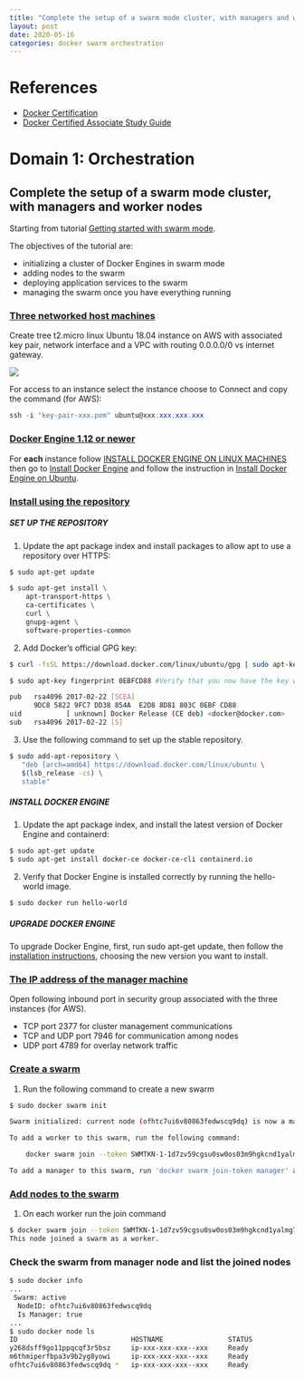 ```yaml
---
title: "Complete the setup of a swarm mode cluster, with managers and worker nodes"
layout: post
date: 2020-05-16
categories: docker swarm orchestration
---
```


# References

* [Docker Certification](https://success.docker.com/certification)
* [Docker Certified Associate Study Guide](https://docker.cdn.prismic.io/docker/3acec17d-0fc1-4a61-80da-c464d0408e72_DCA_study+Guide_v1.2.pdf)

# Domain 1: Orchestration

## Complete the setup of a swarm mode cluster, with managers and worker nodes

Starting from tutorial [Getting started with swarm mode](https://docs.docker.com/engine/swarm/swarm-tutorial/#three-networked-host-machines).

The objectives of the tutorial are:

* initializing a cluster of Docker Engines in swarm mode
* adding nodes to the swarm
* deploying application services to the swarm
* managing the swarm once you have everything running

### [Three networked host machines](https://docs.docker.com/engine/swarm/swarm-tutorial/#three-networked-host-machines)

Create tree t2.micro linux Ubuntu 18.04 instance on AWS with associated key pair, network interface and a VPC with routing 0.0.0.0/0 vs internet gateway.

<img src="/blog/images/20200516-1.png">

For access to an instance select the instance choose to Connect and copy the command (for AWS):

```powershell
ssh -i "key-pair-xxx.pem" ubuntu@xxx.xxx.xxx.xxx
```

### [Docker Engine 1.12 or newer](https://docs.docker.com/engine/swarm/swarm-tutorial/#docker-engine-112-or-newer)

For __each__ instance follow [INSTALL DOCKER ENGINE ON LINUX MACHINES](https://docs.docker.com/engine/swarm/swarm-tutorial/#install-docker-engine-on-linux-machines) then go to [Install Docker Engine](https://docs.docker.com/engine/install/) and follow the instruction in [Install Docker Engine on Ubuntu](https://docs.docker.com/engine/install/ubuntu/).

### [Install using the repository](https://docs.docker.com/engine/install/ubuntu/#install-using-the-repository)

##### SET UP THE REPOSITORY

1. Update the apt package index and install packages to allow apt to use a repository over HTTPS:

```bash
$ sudo apt-get update

$ sudo apt-get install \
    apt-transport-https \
    ca-certificates \
    curl \
    gnupg-agent \
    software-properties-common
```
2. Add Docker’s official GPG key:

```bash
$ curl -fsSL https://download.docker.com/linux/ubuntu/gpg | sudo apt-key add -

$ sudo apt-key fingerprint 0EBFCD88 #Verify that you now have the key with the fingerprint ..., by searching for the last 8 characters of the fingerprint.

pub   rsa4096 2017-02-22 [SCEA]
      9DC8 5822 9FC7 DD38 854A  E2D8 8D81 803C 0EBF CD88
uid           [ unknown] Docker Release (CE deb) <docker@docker.com>
sub   rsa4096 2017-02-22 [S]
```

3. Use the following command to set up the stable repository.

```bash
$ sudo add-apt-repository \
   "deb [arch=amd64] https://download.docker.com/linux/ubuntu \
   $(lsb_release -cs) \
   stable"
```

##### INSTALL DOCKER ENGINE

1. Update the apt package index, and install the latest version of Docker Engine and containerd:

```bash
$ sudo apt-get update
$ sudo apt-get install docker-ce docker-ce-cli containerd.io
```

2. Verify that Docker Engine is installed correctly by running the hello-world image.

```bash
$ sudo docker run hello-world
```

##### UPGRADE DOCKER ENGINE

To upgrade Docker Engine, first, run sudo apt-get update, then follow the [installation instructions](https://docs.docker.com/engine/install/ubuntu/#install-using-the-repository), choosing the new version you want to install.

### [The IP address of the manager machine](https://docs.docker.com/engine/swarm/swarm-tutorial/#the-ip-address-of-the-manager-machine)

Open following inbound port in security group associated with the three instances (for AWS).

* TCP port 2377 for cluster management communications
* TCP and UDP port 7946 for communication among nodes
* UDP port 4789 for overlay network traffic

### [Create a swarm](https://docs.docker.com/engine/swarm/swarm-tutorial/create-swarm/)

1. Run the following command to create a new swarm

```bash
$ sudo docker swarm init

Swarm initialized: current node (ofhtc7ui6v80863fedwscq9dq) is now a manager.

To add a worker to this swarm, run the following command:

    docker swarm join --token SWMTKN-1-1d7zv59cgsu0sw0os03m9hgkcnd1yalmg7wvzsdk2wbpgdfj12-5r8kq67jk8pllfngh8thfktwx xxx.xxx.xxx.xxx:2377

To add a manager to this swarm, run 'docker swarm join-token manager' and follow the instructions.
```

### [Add nodes to the swarm](https://docs.docker.com/engine/swarm/swarm-tutorial/add-nodes/)

1. On each worker run the join command

```bash
$ docker swarm join --token SWMTKN-1-1d7zv59cgsu0sw0os03m9hgkcnd1yalmg7wvzsdk2wbpgdfj12-5r8kq67jk8pllfngh8thfktwx xxx.xxx.xxx.xxx:2377
This node joined a swarm as a worker.
```

### Check the swarm from manager node and list the joined nodes

```bash
$ sudo docker info
...
 Swarm: active
  NodeID: ofhtc7ui6v80863fedwscq9dq
  Is Manager: true
...
$ sudo docker node ls
ID                            HOSTNAME                STATUS              AVAILABILITY        MANAGER STATUS      ENGINE VERSION
y268dsff9go11ppqcqf3r5bsz     ip-xxx-xxx-xxx--xxx     Ready               Active                                  19.03.8
m6thmiperfbpa3v9b2yg8yowi     ip-xxx-xxx-xxx--xxx     Ready               Active                                  19.03.8
ofhtc7ui6v80863fedwscq9dq *   ip-xxx-xxx-xxx--xxx     Ready               Active              Leader              19.03.8
```
